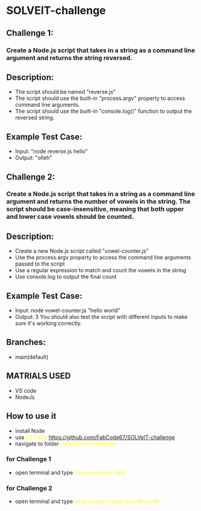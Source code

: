 # SOLVEIT-challenge
## Challenge 1: 
### Create a Node.js script that takes in a string as a command line argument and returns the string reversed.
## Description:
- The script should be named "reverse.js"
- The script should use the built-in "process.argv" property to access command line arguments.
- The script should use the built-in "console.log()" function to output the reversed string.
## Example Test Case:
- Input: "node reverse.js hello"
- Output: "olleh"

## Challenge 2: 
### Create a Node.js script that takes in a string as a command line argument and returns the number of vowels in the string. The script should be case-insensitive, meaning that both upper and lower case vowels should be counted.
## Description:
- Create a new Node.js script called "vowel-counter.js"
- Use the process.argv property to access the command line arguments passed to the script
- Use a regular expression to match and count the vowels in the string
- Use console.log to output the final count
## Example Test Case:
- Input: node vowel-counter.js "hello world"
- Output: 3
You should also test the script with different inputs to make sure it's working correctly.


## Branches:

- main(default)

## MATRIALS USED

- VS code
- NodeJs

## How to use it

- install Node
- use <i style= "color:yellow"> git clone </i> https://github.com/FabCode67/SOLVeIT-challenge
- navigate to folder <i style= "color:yellow"> cd SOLVeIT-challenge </i>

### for Challenge 1

- open terminal and type <i style= "color:yellow"> node reverse.js hello </i>

### for Challenge 2

- open terminal and type <i style= "color:yellow" > node vowel-counter.js  hello world</i>